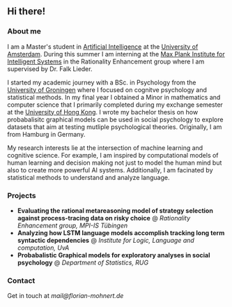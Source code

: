 ## Hi there!

### About me
I am a Master's student in [Artificial Intelligence](http://gss.uva.nl/content/masters/artificial-intelligence/artificial-intelligence.html/) at the [University of Amsterdam](http://www.uva.nl/en/home). During this summer I am interning at the [Max Plank Institute for Intelligent Systems](https://www.is.mpg.de/) in the Rationality Enhancement group where I am supervised by Dr. Falk Lieder. 

I started my academic journey with a BSc. in Psychology from the [University of Groningen](https://www.rug.nl/?lang=en) where I focused on cognitve psychology and statistical methods. In my final year I obtained a Minor in mathematics and computer science that I primarily completed during my exchange semester at the [University of Hong Kong](https://www.hku.hk/). I wrote my bachelor thesis on how probabalisitc graphical models can be used in social psychology to explore datasets that aim at testing mutliple psychological theories. Originally, I am from Hamburg in Germany.

My research interests lie at the intersection of machine learning and cognitive science. For example, I am inspired by computational models of human learning and decision making not just to model the human mind but also to create more powerful AI systems. Additionally, I am facinated by statistical methods to understand and analyze language. 

### Projects
- **Evaluating the rational metareasoning model of strategy selection against process-tracing data on risky choice** @ _Rationality Enhancement group, MPI-IS Tübingen_
- **Analyzing how LSTM language models accomplish tracking long term syntactic dependencies** @ _Institute for Logic, Language and computation, UvA_ 
- **Probabalistic Graphical models for exploratory analyses in social psychology** @ _Department of Statistics, RUG_

### Contact

Get in touch at _mail@florian-mohnert.de_ 

